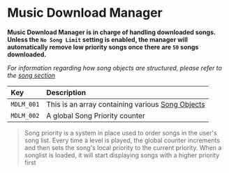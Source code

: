 # Music Download Manager

**Music Download Manager is in charge of handling downloaded songs. Unless the `No Song Limit` setting is enabled, the manager will automatically remove low priority songs once there are `50` songs downloaded.**

_For information regarding how song objects are structured, please refer to the [song section][SONG_OBJECT]_

| Key        | Description                                                     |
| :--------- | :-------------------------------------------------------------- |
| `MDLM_001` | This is an array containing various [Song Objects][SONG_OBJECT] |
| `MDLM_002` | A global Song Priority counter                                  |

> Song priority is a system in place used to order songs in the user's song list. Every time a level is played, the global counter increments and then sets the song's local priority to the current priority. When a songlist is loaded, it will start displaying songs with a higher priority first

[SONG_OBJECT]: #
